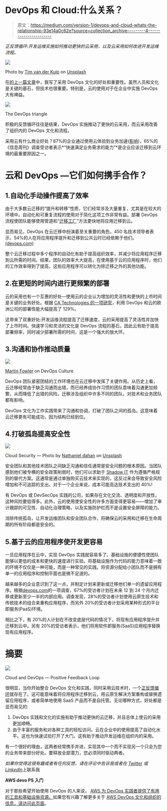 # DevOps 和 Cloud:什么关系？

> 原文：<https://medium.com/version-1/devops-and-cloud-whats-the-relationship-93e14a0c62e?source=collection_archive---------4----------------------->

*正反馈循环:开发运维实施如何推动更快的云采用，以及云采用如何改进开发运维流程。*

![](img/ff22152269b056c6a9ddde53a3f775ff.png)

Photo by [Tim van der Kuip](https://unsplash.com/@timmykp?utm_source=medium&utm_medium=referral) on [Unsplash](https://unsplash.com?utm_source=medium&utm_medium=referral)

在[的上一篇文章](/version-1/adopting-a-devops-culture-3699da5abe87)中，我写了采用 DevOps 文化的好处和重要性。虽然人员和文化是关键的基石，但技术也很重要。特别是，云的使用对于在企业中实施 DevOps 大有裨益。

![](img/bffb46b3b00db0496263822ef89a8f7b.png)

The DevOps triangle

积极的反馈循环往往是结果，DevOps 实施推动了更快的云采用，而云采用改善了组织内的 DevOps 文化和流程。

采用云有什么商业好处？87%的企业通过使用云体验到业务加速([影响](https://www.impactmybiz.com/blog-10-cloud-adoption-stats-it-decision-makers-2020/))，65%的《信息周刊》调查受访者表示*“快速满足业务需求的能力”*是企业应该迁移到云环境的最重要原因之一。

# **云和 DevOps —它们如何携手合作？**

## 1.自动化手动操作提高了效率

由于大多数云迁移的“提升和转移”性质，它们经常涉及大量重复，尤其是在较大的环境中。自动化和可重复流程的使用对于简化这项工作非常有益。部署 DevOps 流程使团队能够使用管道和“[迁移工厂](https://aws.amazon.com/migration-acceleration-program/)”方法更快地将应用迁移到云。

显而易见，DevOps 在云迁移中扮演着至关重要的角色，450 名技术领导者表示，54%的人在将应用程序提升和迁移到公共云时已经依赖于他们。[(devops.com)](https://devops.com/survey-finds-devops-playing-key-role-in-cloud-migration/)

整个云迁移过程中多个程序的自动化有助于提高组织效率，并减少将应用程序迁移到云所需的时间。结果，团队的效率大大提高，在使用基于云的应用程序时，他们的工作效率得到了提高，这些应用程序可以转化为除迁移之外的其他功能。

## 2.在更短的时间内进行更频繁的部署

云的采用也有一个互惠的好处—使用云的企业认为增加的灵活性和更快的上市时间是关键的业务好处。根据 [CA Technologies 的一项研究](https://www.ca.com/content/dam/ca/us/files/msf-hub-assets/research-assets/devops-cloud-computing-exploiting-synergy-business-advantage.pdf)，利用 DevOps 和云的欧洲公司的部署性能大幅提高了 129%。

这带来了双重好处:开发运维流程提高了迁移速度，云的采用提高了灵活性并加快了上市时间。快速学习和灵活的文化是 DevOps 流程的基石，因此云有助于提高部署频率，同时减少部署所需的时间，这是一个强大的放大环。

## 3.沟通和协作推动质量

![](img/ab310c7fe12347a8d2797f95d5a0a31c.png)

[Martin Fowler](https://martinfowler.com/bliki/DevOpsCulture.html) on DevOps Culture

DevOps 团队紧密团结的工作环境也在云迁移中发挥了关键作用。从历史上看，云迁移经常由于缺乏沟通而出错，而已经养成协作习惯的团队意味着沟通更加频繁，从而降低了出错的风险。迁移涉及组织中许多不同的团队，对技术和业务团队都有影响。

DevOps 文化为工作实践带来了沟通和协调，打破了团队之间的孤岛。这意味着云迁移更有可能成功，因为结构已经到位。

## 4.打破孤岛提高安全性

![](img/4f3476329cd31d5aee7e3296b80fbd0e.png)

Cloud Security — Photo by [Nathaniel dahan](https://unsplash.com/@nathdah?utm_source=medium&utm_medium=referral) on [Unsplash](https://unsplash.com?utm_source=medium&utm_medium=referral)

安全团队和其他技术团队之间缺乏沟通和信任通常是安全问题的根本原因。当团队感到他们被专横的安全政策削弱时，他们可以求助于 [Shadow IT](https://www.cloudcodes.com/blog/what-is-shadow-it-and-its-impacts.html) 作为遵循严格规则的替代方案。这通常是通过单独购买云技术来实现的，这反过来会导致安全风险增加和不可追踪的支出。对于一个企业来说，成本可能高达技术支出的 40%!

有 DevOps 或 DevSecOps 实践的公司，如果存在文化交流、透明度和开放性，这种风险要低得多。此外，云的使用使安全性的许多方面变得更容易——增加了审计跟踪的可见性、自动化治理策略，以及实施防护栏而不是设置安全屏障的能力。

消除传统孤岛，让开发运维团队和安全团队合作，将确保云的采用和迁移在生命周期的所有阶段都是安全的。

## 5.基于云的应用程序使开发更容易

一旦应用程序在云中，实现 DevOps 实践就容易多了。基础设施的便捷性使团队能够以更低的成本和更快的速度进行实验。将基础设施作为代码的能力意味着一致的环境不仅仅是一种可能，而是一种常见的实践。将资源分配给小团队而不是拥有单一的应用程序和控制平面也是微不足道的。

越来越多的企业意识到了这一点，并制定计划来更新或迁移他们单一的遗留应用程序。根据[devops.com](https://devops.com/survey-finds-devops-playing-key-role-in-cloud-migration/)的一项调查，67%的受访者计划在未来 12 到 24 个月内迁移或更新至少一半的内部应用。调查发现，28%的受访者计划使用云原生技术和传统技术的组合来重构应用程序，而另外 20%的受访者计划采用某种形式的平台即服务(PaaS)环境。

相比之下，有 20%的人计划在不改变底层代码的情况下，将现有应用程序提升并迁移到云中。另有 20%的受访者表示，他们将用软件即服务(SaaS)应用程序替换现有应用程序。

# 摘要

![](img/76dd0880f0f7cbda27ef58d7452b8119.png)

Cloud and DevOps — Positive Feedback Loop

很明显，当你开始整合 DevOps 文化和实践，同时采用云技术时，一个[正反馈循环](https://itrevolution.com/the-three-ways-principles-underpinning-devops/)就存在了。这可能意味着将应用程序迁移到云，用云原生解决方案重构或替换遗留应用程序，或者简单地使用 SaaS 产品而不是自托管。无论哪种方式，好处都是显而易见的:

1.  DevOps 实践和文化的实施有助于推动更快的云迁移，并且总体上使云的采用更加顺畅。
2.  由于丰富的服务和对各种工具的轻松访问，云在企业中的使用提高了自动化水平。这也为快速试验打开了大门。这有助于推动开发运维在组织内的采用。

有一个很好的理由，这两者经常携手并进，实现其中一个而不实现另一个只会为您的业务带来部分好处。要释放全部潜力，您必须同时驱动两者。

*如果你觉得这很有趣或者有任何反馈，请在评论中告诉我或者在* [*Twitter*](https://twitter.com/deconduino) *或*[*LinkedIn*](https://www.linkedin.com/in/oisindeconduin/)上联系我

**AWS devo PS 入门**

对于那些希望开始使用 DevOps 的人来说， [AWS 为 DevOps 实践者提供了有用的工具和基础设施资源。](https://aws.amazon.com/devops/)如果您有兴趣了解更多关于 [AWS DevOps 文化和组织的信息，请访问此页面](https://aws.amazon.com/modern-apps/faqs/#Culture.2FOrganization)。